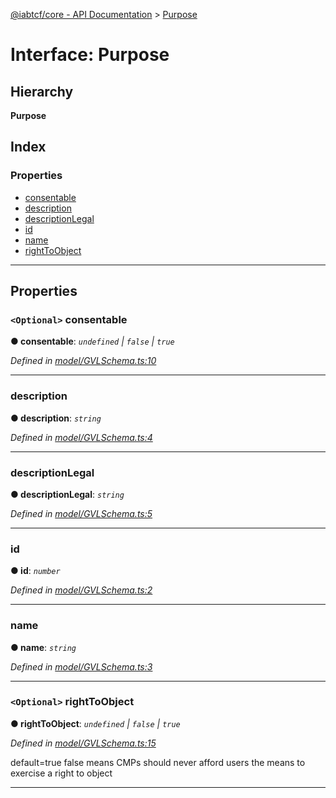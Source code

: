 [@iabtcf/core - API Documentation](../README.md) > [Purpose](../interfaces/purpose.md)

# Interface: Purpose

## Hierarchy

**Purpose**

## Index

### Properties

* [consentable](purpose.md#consentable)
* [description](purpose.md#description)
* [descriptionLegal](purpose.md#descriptionlegal)
* [id](purpose.md#id)
* [name](purpose.md#name)
* [rightToObject](purpose.md#righttoobject)

---

## Properties

<a id="consentable"></a>

### `<Optional>` consentable

**● consentable**: *`undefined` \| `false` \| `true`*

*Defined in [model/GVLSchema.ts:10](https://github.com/chrispaterson/iabtcf-es/blob/d162d92/modules/core/src/model/GVLSchema.ts#L10)*

___
<a id="description"></a>

###  description

**● description**: *`string`*

*Defined in [model/GVLSchema.ts:4](https://github.com/chrispaterson/iabtcf-es/blob/d162d92/modules/core/src/model/GVLSchema.ts#L4)*

___
<a id="descriptionlegal"></a>

###  descriptionLegal

**● descriptionLegal**: *`string`*

*Defined in [model/GVLSchema.ts:5](https://github.com/chrispaterson/iabtcf-es/blob/d162d92/modules/core/src/model/GVLSchema.ts#L5)*

___
<a id="id"></a>

###  id

**● id**: *`number`*

*Defined in [model/GVLSchema.ts:2](https://github.com/chrispaterson/iabtcf-es/blob/d162d92/modules/core/src/model/GVLSchema.ts#L2)*

___
<a id="name"></a>

###  name

**● name**: *`string`*

*Defined in [model/GVLSchema.ts:3](https://github.com/chrispaterson/iabtcf-es/blob/d162d92/modules/core/src/model/GVLSchema.ts#L3)*

___
<a id="righttoobject"></a>

### `<Optional>` rightToObject

**● rightToObject**: *`undefined` \| `false` \| `true`*

*Defined in [model/GVLSchema.ts:15](https://github.com/chrispaterson/iabtcf-es/blob/d162d92/modules/core/src/model/GVLSchema.ts#L15)*

default=true false means CMPs should never afford users the means to exercise a right to object

___

